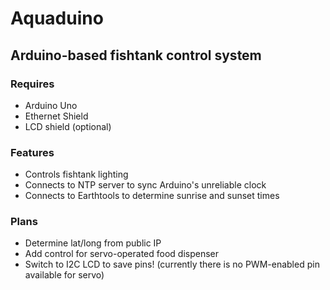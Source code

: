 Aquaduino
=========

## Arduino-based fishtank control system

### Requires
* Arduino Uno
* Ethernet Shield
* LCD shield (optional)

### Features
* Controls fishtank lighting
* Connects to NTP server to sync Arduino's unreliable clock
* Connects to Earthtools to determine sunrise and sunset times
 
### Plans
* Determine lat/long from public IP
* Add control for servo-operated food dispenser
* Switch to I2C LCD to save pins! (currently there is no PWM-enabled pin available for servo)

